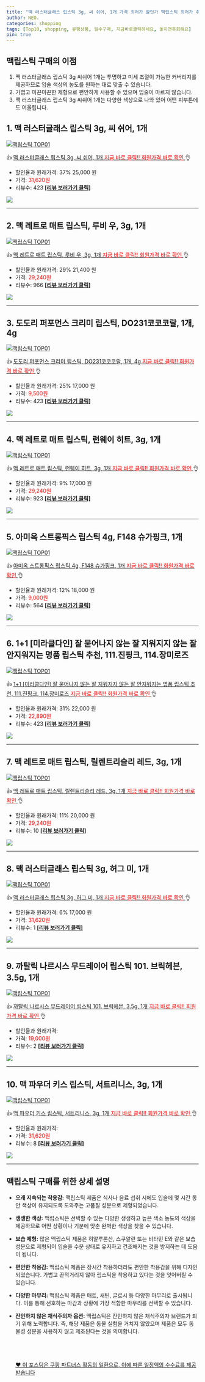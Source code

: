 ```yaml
---
title: "맥 러스터글래스 립스틱 3g, 씨 쉬어, 1개 가격 최저가 할인가 맥립스틱 최저가 추천 제품 비교"
author: NEO.
categories: shopping
tags: [Top10, shopping, 유행상품, 필수구매, 지금바로클릭하세요, 놓치면후회해요]
pin: true
---
```

## 맥립스틱 구매의 이점
1. 맥 러스터글래스 립스틱 3g 씨쉬어 1개는 투명하고 미세 조절이 가능한 커버리지를 제공하므로 입술 색상의 농도를 원하는 대로 맞출 수 있습니다.
2. 가볍고 미끈미끈한 제형으로 편안하게 사용할 수 있으며 입술이 마르지 않습니다.
3. 맥 러스터글래스 립스틱 3g 씨쉬어 1개는 다양한 색상으로 나와 있어 어떤 피부톤에도 어울립니다.

   

## 1. 맥 러스터글래스 립스틱 3g, 씨 쉬어, 1개

[![맥립스틱 TOP01](https://thumbnail10.coupangcdn.com/thumbnails/remote/490x490ex/image/retail/images/439614945106304-ca2c06e9-0c69-47ed-9869-cf5b433396dd.jpg)](https://link.coupang.com/re/AFFSDP?lptag=AF3617701&subid=GithubCoopas&pageKey=6063727251&traceid=V0-153&itemId=11162340292&vendorItemId=78440494457)


👍 [맥 러스터글래스 립스틱 3g, 씨 쉬어, 1개 <font color=red> 지금 바로 클릭!! 회원가격 바로 확인 </font> ](https://link.coupang.com/re/AFFSDP?lptag=AF3617701&subid=GithubCoopas&pageKey=6063727251&traceid=V0-153&itemId=11162340292&vendorItemId=78440494457) 👌 


- 할인율과 원래가격: 37%  25,000   원
- 가격: <span style='color:red'>31,620원</span>
- 리뷰수: 423  [**[리뷰 보러가기 클릭]**](https://link.coupang.com/re/AFFSDP?lptag=AF3617701&subid=GithubCoopas&pageKey=6063727251&traceid=V0-153&itemId=11162340292&vendorItemId=78440494457)

[![](/discount_price.png)](https://link.coupang.com/re/AFFSDP?lptag=AF3617701&subid=GithubCoopas&pageKey=6063727251&traceid=V0-153&itemId=11162340292&vendorItemId=78440494457)

---


   

## 2. 맥 레트로 매트 립스틱, 루비 우, 3g, 1개

[![맥립스틱 TOP01](https://thumbnail7.coupangcdn.com/thumbnails/remote/490x490ex/image/retail/images/439170685119824-35b7d581-e580-4073-8b9b-220075a61d66.crdownload)](https://link.coupang.com/re/AFFSDP?lptag=AF3617701&subid=GithubCoopas&pageKey=5376120420&traceid=V0-153&itemId=8021226166&vendorItemId=75309941179)


👍 [맥 레트로 매트 립스틱, 루비 우, 3g, 1개 <font color=red> 지금 바로 클릭!! 회원가격 바로 확인 </font> ](https://link.coupang.com/re/AFFSDP?lptag=AF3617701&subid=GithubCoopas&pageKey=5376120420&traceid=V0-153&itemId=8021226166&vendorItemId=75309941179) 👌 


- 할인율과 원래가격: 29%  21,400   원
- 가격: <span style='color:red'>29,240원</span>
- 리뷰수: 966  [**[리뷰 보러가기 클릭]**](https://link.coupang.com/re/AFFSDP?lptag=AF3617701&subid=GithubCoopas&pageKey=5376120420&traceid=V0-153&itemId=8021226166&vendorItemId=75309941179)

[![](/discount_price.png)](https://link.coupang.com/re/AFFSDP?lptag=AF3617701&subid=GithubCoopas&pageKey=5376120420&traceid=V0-153&itemId=8021226166&vendorItemId=75309941179)

---


   

## 3. 도도리 퍼포먼스 크리미 립스틱, DO231코코코랄, 1개, 4g

[![맥립스틱 TOP01](https://thumbnail6.coupangcdn.com/thumbnails/remote/490x490ex/image/vendor_inventory/53d2/16a3a66b9cc85c3205ea19360edd276bd87a5937e9115bbe321a0d042d17.jpg)](https://link.coupang.com/re/AFFSDP?lptag=AF3617701&subid=GithubCoopas&pageKey=7662919138&traceid=V0-153&itemId=20911123020&vendorItemId=87978072288)


👍 [도도리 퍼포먼스 크리미 립스틱, DO231코코코랄, 1개, 4g <font color=red> 지금 바로 클릭!! 회원가격 바로 확인 </font> ](https://link.coupang.com/re/AFFSDP?lptag=AF3617701&subid=GithubCoopas&pageKey=7662919138&traceid=V0-153&itemId=20911123020&vendorItemId=87978072288) 👌 


- 할인율과 원래가격: 25%  17,000   원
- 가격: <span style='color:red'>9,500원</span>
- 리뷰수: 423  [**[리뷰 보러가기 클릭]**](https://link.coupang.com/re/AFFSDP?lptag=AF3617701&subid=GithubCoopas&pageKey=7662919138&traceid=V0-153&itemId=20911123020&vendorItemId=87978072288)

[![](/discount_price.png)](https://link.coupang.com/re/AFFSDP?lptag=AF3617701&subid=GithubCoopas&pageKey=7662919138&traceid=V0-153&itemId=20911123020&vendorItemId=87978072288)

---


   

## 4. 맥 레트로 매트 립스틱, 런웨이 히트, 3g, 1개

[![맥립스틱 TOP01](https://thumbnail9.coupangcdn.com/thumbnails/remote/490x490ex/image/retail/images/281487741025051-a0b43f92-9f98-4787-9dac-dde5d443f6e2.jpg)](https://link.coupang.com/re/AFFSDP?lptag=AF3617701&subid=GithubCoopas&pageKey=5376120420&traceid=V0-153&itemId=7971449097&vendorItemId=75260418164)


👍 [맥 레트로 매트 립스틱, 런웨이 히트, 3g, 1개 <font color=red> 지금 바로 클릭!! 회원가격 바로 확인 </font> ](https://link.coupang.com/re/AFFSDP?lptag=AF3617701&subid=GithubCoopas&pageKey=5376120420&traceid=V0-153&itemId=7971449097&vendorItemId=75260418164) 👌 


- 할인율과 원래가격: 9%  17,000   원
- 가격: <span style='color:red'>29,240원</span>
- 리뷰수: 923  [**[리뷰 보러가기 클릭]**](https://link.coupang.com/re/AFFSDP?lptag=AF3617701&subid=GithubCoopas&pageKey=5376120420&traceid=V0-153&itemId=7971449097&vendorItemId=75260418164)

[![](/discount_price.png)](https://link.coupang.com/re/AFFSDP?lptag=AF3617701&subid=GithubCoopas&pageKey=5376120420&traceid=V0-153&itemId=7971449097&vendorItemId=75260418164)

---


   

## 5. 아미옥 스트롱픽스 립스틱 4g, F148 슈가핑크, 1개

[![맥립스틱 TOP01](https://thumbnail8.coupangcdn.com/thumbnails/remote/490x490ex/image/vendor_inventory/29a1/53e9ff30ec07be335211416c7fc1c595fe399ffdc5aef2d800229662ef53.jpg)](https://link.coupang.com/re/AFFSDP?lptag=AF3617701&subid=GithubCoopas&pageKey=7526987295&traceid=V0-153&itemId=20770056500&vendorItemId=86467184376)


👍 [아미옥 스트롱픽스 립스틱 4g, F148 슈가핑크, 1개 <font color=red> 지금 바로 클릭!! 회원가격 바로 확인 </font> ](https://link.coupang.com/re/AFFSDP?lptag=AF3617701&subid=GithubCoopas&pageKey=7526987295&traceid=V0-153&itemId=20770056500&vendorItemId=86467184376) 👌 


- 할인율과 원래가격: 12%  18,000   원
- 가격: <span style='color:red'>9,000원</span>
- 리뷰수: 564  [**[리뷰 보러가기 클릭]**](https://link.coupang.com/re/AFFSDP?lptag=AF3617701&subid=GithubCoopas&pageKey=7526987295&traceid=V0-153&itemId=20770056500&vendorItemId=86467184376)

[![](/discount_price.png)](https://link.coupang.com/re/AFFSDP?lptag=AF3617701&subid=GithubCoopas&pageKey=7526987295&traceid=V0-153&itemId=20770056500&vendorItemId=86467184376)

---


   

## 6. 1+1 [미라클다인] 잘 묻어나지 않는 잘 지워지지 않는 잘 안지워지는 명품 립스틱 추천, 111.진핑크, 114.장미로즈

[![맥립스틱 TOP01](https://thumbnail8.coupangcdn.com/thumbnails/remote/490x490ex/image/vendor_inventory/2ad3/c3b4e28a6861c783fd3cae77735074bb31dff707353ff27be96886749749.png)](https://link.coupang.com/re/AFFSDP?lptag=AF3617701&subid=GithubCoopas&pageKey=7676672577&traceid=V0-153&itemId=20493672419&vendorItemId=87457452175)


👍 [1+1 [미라클다인] 잘 묻어나지 않는 잘 지워지지 않는 잘 안지워지는 명품 립스틱 추천, 111.진핑크, 114.장미로즈 <font color=red> 지금 바로 클릭!! 회원가격 바로 확인 </font> ](https://link.coupang.com/re/AFFSDP?lptag=AF3617701&subid=GithubCoopas&pageKey=7676672577&traceid=V0-153&itemId=20493672419&vendorItemId=87457452175) 👌 


- 할인율과 원래가격: 31%  22,000   원
- 가격: <span style='color:red'>22,890원</span>
- 리뷰수: 423  [**[리뷰 보러가기 클릭]**](https://link.coupang.com/re/AFFSDP?lptag=AF3617701&subid=GithubCoopas&pageKey=7676672577&traceid=V0-153&itemId=20493672419&vendorItemId=87457452175)

[![](/discount_price.png)](https://link.coupang.com/re/AFFSDP?lptag=AF3617701&subid=GithubCoopas&pageKey=7676672577&traceid=V0-153&itemId=20493672419&vendorItemId=87457452175)

---


   

## 7. 맥 레트로 매트 립스틱, 릴렌트리슬리 레드, 3g, 1개

[![맥립스틱 TOP01](https://thumbnail9.coupangcdn.com/thumbnails/remote/490x490ex/image/retail/images/1803766103100430-e6e3480c-afe7-4167-a8fd-572310a361f4.jpg)](https://link.coupang.com/re/AFFSDP?lptag=AF3617701&subid=GithubCoopas&pageKey=5376120420&traceid=V0-153&itemId=7971449101&vendorItemId=75260418166)


👍 [맥 레트로 매트 립스틱, 릴렌트리슬리 레드, 3g, 1개 <font color=red> 지금 바로 클릭!! 회원가격 바로 확인 </font> ](https://link.coupang.com/re/AFFSDP?lptag=AF3617701&subid=GithubCoopas&pageKey=5376120420&traceid=V0-153&itemId=7971449101&vendorItemId=75260418166) 👌 


- 할인율과 원래가격: 11%  20,000   원
- 가격: <span style='color:red'>29,240원</span>
- 리뷰수: 10  [**[리뷰 보러가기 클릭]**](https://link.coupang.com/re/AFFSDP?lptag=AF3617701&subid=GithubCoopas&pageKey=5376120420&traceid=V0-153&itemId=7971449101&vendorItemId=75260418166)

[![](/discount_price.png)](https://link.coupang.com/re/AFFSDP?lptag=AF3617701&subid=GithubCoopas&pageKey=5376120420&traceid=V0-153&itemId=7971449101&vendorItemId=75260418166)

---


   

## 8. 맥 러스터글래스 립스틱 3g, 허그 미, 1개

[![맥립스틱 TOP01](https://thumbnail8.coupangcdn.com/thumbnails/remote/490x490ex/image/retail/images/2622852616186441-481f3ba4-5a74-46ae-8b85-7e45e82aa3dd.jpg)](https://link.coupang.com/re/AFFSDP?lptag=AF3617701&subid=GithubCoopas&pageKey=6063727251&traceid=V0-153&itemId=11162340288&vendorItemId=78440494449)


👍 [맥 러스터글래스 립스틱 3g, 허그 미, 1개 <font color=red> 지금 바로 클릭!! 회원가격 바로 확인 </font> ](https://link.coupang.com/re/AFFSDP?lptag=AF3617701&subid=GithubCoopas&pageKey=6063727251&traceid=V0-153&itemId=11162340288&vendorItemId=78440494449) 👌 


- 할인율과 원래가격: 6%  17,000   원
- 가격: <span style='color:red'>31,620원</span>
- 리뷰수: 1  [**[리뷰 보러가기 클릭]**](https://link.coupang.com/re/AFFSDP?lptag=AF3617701&subid=GithubCoopas&pageKey=6063727251&traceid=V0-153&itemId=11162340288&vendorItemId=78440494449)

[![](/discount_price.png)](https://link.coupang.com/re/AFFSDP?lptag=AF3617701&subid=GithubCoopas&pageKey=6063727251&traceid=V0-153&itemId=11162340288&vendorItemId=78440494449)

---


   

## 9. 까탈릭 나르시스 무드레이어 립스틱 101. 브릭헤븐, 3.5g, 1개

[![맥립스틱 TOP01](https://thumbnail6.coupangcdn.com/thumbnails/remote/490x490ex/image/vendor_inventory/6652/dfbb809603bb74c087a3ccea32b4332ffb7fe786844246dd5eedc0ccd0e9.jpg)](https://link.coupang.com/re/AFFSDP?lptag=AF3617701&subid=GithubCoopas&pageKey=6733856840&traceid=V0-153&itemId=15698533373&vendorItemId=80770210901)


👍 [까탈릭 나르시스 무드레이어 립스틱 101. 브릭헤븐, 3.5g, 1개 <font color=red> 지금 바로 클릭!! 회원가격 바로 확인 </font> ](https://link.coupang.com/re/AFFSDP?lptag=AF3617701&subid=GithubCoopas&pageKey=6733856840&traceid=V0-153&itemId=15698533373&vendorItemId=80770210901) 👌 


- 할인율과 원래가격: 
- 가격: <span style='color:red'>19,000원</span>
- 리뷰수: 2  [**[리뷰 보러가기 클릭]**](https://link.coupang.com/re/AFFSDP?lptag=AF3617701&subid=GithubCoopas&pageKey=6733856840&traceid=V0-153&itemId=15698533373&vendorItemId=80770210901)

[![](/discount_price.png)](https://link.coupang.com/re/AFFSDP?lptag=AF3617701&subid=GithubCoopas&pageKey=6733856840&traceid=V0-153&itemId=15698533373&vendorItemId=80770210901)

---


   

## 10. 맥 파우더 키스 립스틱, 서트리니스, 3g, 1개

[![맥립스틱 TOP01](https://thumbnail6.coupangcdn.com/thumbnails/remote/490x490ex/image/retail/images/444043790572919-d3ca0903-eeca-413f-977f-11765412de68.jpg)](https://link.coupang.com/re/AFFSDP?lptag=AF3617701&subid=GithubCoopas&pageKey=7322824636&traceid=V0-153&itemId=8021226351&vendorItemId=75309941367)


👍 [맥 파우더 키스 립스틱, 서트리니스, 3g, 1개 <font color=red> 지금 바로 클릭!! 회원가격 바로 확인 </font> ](https://link.coupang.com/re/AFFSDP?lptag=AF3617701&subid=GithubCoopas&pageKey=7322824636&traceid=V0-153&itemId=8021226351&vendorItemId=75309941367) 👌 


- 할인율과 원래가격: 
- 가격: <span style='color:red'>31,620원</span>
- 리뷰수: 8  [**[리뷰 보러가기 클릭]**](https://link.coupang.com/re/AFFSDP?lptag=AF3617701&subid=GithubCoopas&pageKey=7322824636&traceid=V0-153&itemId=8021226351&vendorItemId=75309941367)

[![](/discount_price.png)](https://link.coupang.com/re/AFFSDP?lptag=AF3617701&subid=GithubCoopas&pageKey=7322824636&traceid=V0-153&itemId=8021226351&vendorItemId=75309941367)

---
## 맥립스틱 구매를 위한 상세 설명
* **오래 지속되는 착용감:** 맥립스틱 제품은 식사나 음료 섭취 시에도 입술에 몇 시간 동안 색상이 유지되도록 도와주는 고품질 성분으로 제형되었습니다.

* **생생한 색상:** 맥립스틱은 선택할 수 있는 다양한 생생하고 높은 색소 농도의 색상을 제공하므로 어떤 상황이나 기분에 맞춘 완벽한 색상을 찾을 수 있습니다.

* **보습 제형:** 많은 맥립스틱 제품은 히알루론산, 스쿠알란 또는 비타민 E와 같은 보습 성분으로 제형되어 입술을 수분 상태로 유지하고 건조해지는 것을 방지하는 데 도움이 됩니다.

* **편안한 착용감:** 맥립스틱 제품은 장시간 착용하더라도 편안한 착용감을 위해 디자인되었습니다. 가볍고 끈적거리지 않아 립스틱을 착용하고 있다는 것을 잊어버릴 수 있습니다.

* **다양한 마무리:** 맥립스틱 제품은 매트, 새틴, 글로시 등 다양한 마무리로 출시됩니다. 이를 통해 선호하는 마감과 상황에 가장 적합한 마무리를 선택할 수 있습니다.

* **잔인하지 않은 채식주의자 옵션:** 맥립스틱은 잔인하지 않은 채식주의자 브랜드가 되기 위해 노력합니다. 즉, 해당 제품은 동물 실험을 거치지 않았으며 제품은 모두 동물성 성분을 사용하지 않고 제조된다는 것을 의미합니다.<br><br><br><br><br> [ ❤  이 포스팅은 쿠팡 파트너스 활동의 일환으로, 이에 따른 일정액의 수수료를 제공받습니다](https://link.coupang.com/a/bcEFyh)